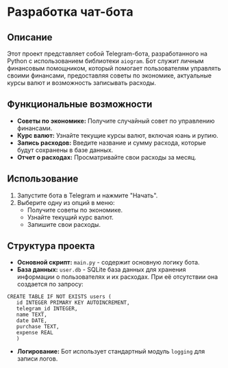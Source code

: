 # Разработка чат-бота

## Описание

Этот проект представляет собой Telegram-бота, разработанного 
на Python с использованием библиотеки `aiogram`. 
Бот служит личным финансовым помощником, который помогает 
пользователям управлять своими финансами, предоставляя советы 
по экономике, актуальные курсы валют и возможность записывать расходы.

## Функциональные возможности

- **Советы по экономике:** Получите случайный совет по управлению финансами.
- **Курс валют:** Узнайте текущие курсы валют, включая юань и рупию.
- **Запись расходов:** Введите название и сумму расхода, которые будут 
сохранены в базе данных.
- **Отчет о расходах:** Просматривайте свои расходы за месяц.

## Использование

1. Запустите бота в Telegram и нажмите "Начать".
2. Выберите одну из опций в меню:
   - Получите советы по экономике.
   - Узнайте текущий курс валют.
   - Запишите свои расходы.

## Структура проекта

- **Основной скрипт:** `main.py` - содержит основную логику бота.
- **База данных:** `user.db` - SQLite база данных для хранения информации 
о пользователях и их расходах. При её отсутствии она создается по запросу:<br>
```
CREATE TABLE IF NOT EXISTS users (
   id INTEGER PRIMARY KEY AUTOINCREMENT,
   telegram_id INTEGER, 
   name TEXT,
   date DATE,
   purchase TEXT,
   expense REAL
   )
```
- **Логирование:** Бот использует стандартный модуль `logging` для записи логов.

